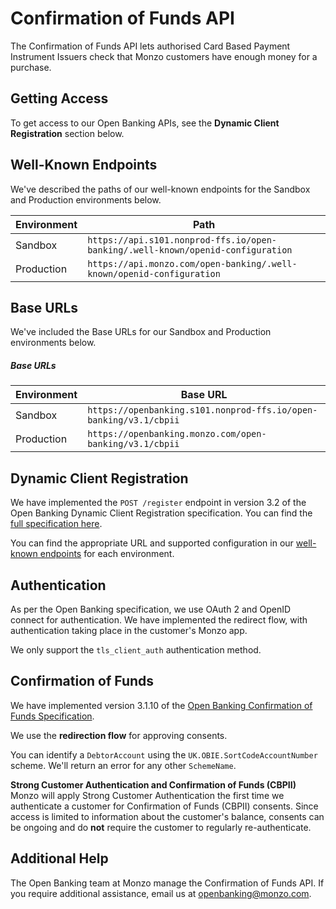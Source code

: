 # Confirmation of Funds API

The Confirmation of Funds API lets authorised Card Based Payment Instrument Issuers check that Monzo customers have 
enough money for a purchase. 

## Getting Access

To get access to our Open Banking APIs, see the **Dynamic Client Registration** section below.

## Well-Known Endpoints

We've described the paths of our well-known endpoints for the Sandbox and Production environments below.

<span class="hide">Environment</span> | <span class="hide">Path</span>
------------------------------------|--------------------------------------
Sandbox | `https://api.s101.nonprod-ffs.io/open-banking/.well-known/openid-configuration`
Production | `https://api.monzo.com/open-banking/.well-known/openid-configuration`

## Base URLs

We've included the Base URLs for our Sandbox and Production environments below.

##### Base URLs

<span class="hide">Environment</span> | <span class="hide">Base URL</span>
------------------------------------|--------------------------------------
Sandbox | `https://openbanking.s101.nonprod-ffs.io/open-banking/v3.1/cbpii`
Production | `https://openbanking.monzo.com/open-banking/v3.1/cbpii`

## Dynamic Client Registration

We have implemented the `POST /register` endpoint in version 3.2 of the Open Banking Dynamic Client Registration specification. You can find the [full specification here](https://openbanking.atlassian.net/wiki/spaces/DZ/pages/1078034771/Dynamic+Client+Registration+-+v3.2).

You can find the appropriate URL and supported configuration in our [well-known endpoints](/#well-known-endpoints) for each environment.

## Authentication
As per the Open Banking specification, we use OAuth 2 and OpenID connect for authentication. We have implemented the 
redirect flow, with authentication taking place in the customer's Monzo app.

We only support the `tls_client_auth` authentication method.

## Confirmation of Funds
We have implemented version 3.1.10 of the [Open Banking Confirmation of Funds Specification](https://openbankinguk.github.io/read-write-api-site3/v3.1.10/profiles/confirmation-of-funds-api-profile.html).

We use the **redirection flow** for approving consents.

You can identify a `DebtorAccount` using the `UK.OBIE.SortCodeAccountNumber` scheme. We'll return an error for any 
other `SchemeName`.

<aside class="info">
<strong>Strong Customer Authentication and Confirmation of Funds (CBPII)</strong><br/>
Monzo will apply Strong Customer Authentication the first time we authenticate a customer for Confirmation of Funds
(CBPII) consents. Since access is limited to information about the customer's balance, consents can be ongoing 
and do <b>not</b> require the customer to regularly re-authenticate.
</aside>

## Additional Help

The Open Banking team at Monzo manage the Confirmation of Funds API. If you require additional assistance, email us at 
[openbanking@monzo.com](mailto:openbanking@monzo.com).
